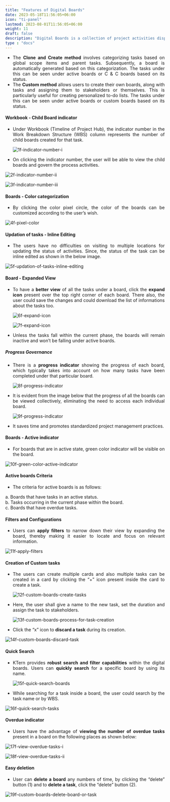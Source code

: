 ```yaml
---
title: "Features of Digital Boards"
date: 2023-05-18T11:56:05+06:00
icon: "ti-panel"
lastmod: 2023-08-01T11:56:05+06:00
weight: 11
draft: false
description: "Digital Boards is a collection of project activities displayed in the form of cards, which helps to comment and update activities more easily"
type : "docs"
---
```

<div style='text-align: justify;'>

<ul>
<li>
The <b>Clone and Create method</b> involves categorizing tasks based on global scope items and parent tasks. Subsequently, a board is automatically generated based on this categorization. The tasks under this can be seen under active boards or C & C boards based on its status.
</li>

<li>
The <b>Custom method</b> allows users to create their own boards, along with tasks and assigning them to stakeholders or themselves. This is particularly useful for creating personalized to-do lists. The tasks under this can be seen under active boards or custom boards based on its status.
</li>
</ul>

#### Workbook - Child Board indicator

<ul>
<li>
Under Workbook (Timeline of Project Hub), the indicator number in the Work Breakdown Structure (WBS) column represents the number of child boards created for that task. 
</li>

![1f-indicator-number-i](https://storage.googleapis.com/ktern-public-files/product-documentation/Boards/1f-indicator-number-i.png)

<li>
On clicking the indicator number, the user will be able to view the child boards and govern the process activities.
</li>
</ul>

![2f-indicator-number-ii](https://storage.googleapis.com/ktern-public-files/product-documentation/Boards/2f-indicator-number-ii.png)

![3f-indicator-number-iii](https://storage.googleapis.com/ktern-public-files/product-documentation/Boards/3f-indicator-number-iii.png)

#### Boards - Color categorization

<ul>
<li>
By clicking the color pixel circle, the color of the boards can be customized according to the user’s wish.
</li>
</ul>

![4f-pixel-color](https://storage.googleapis.com/ktern-public-files/product-documentation/Boards/4f-pixel-color.png)

#### Updation of tasks - Inline Editing

<ul>
<li>
The users have no difficulties on visiting to multiple locations for updating the status of activities. Since, the status of the task can be inline edited as shown in the below image.
</li>
</ul>

![5f-updation-of-tasks-inline-editing](https://storage.googleapis.com/ktern-public-files/product-documentation/Boards/5f-updation-of-tasks-inline-editing.png)

#### Board - Expanded View

<ul>
<li>
To have a <b>better view</b> of all the tasks under a board, click the <b>expand icon</b> present over the top right corner of each board. There also, the user could save the changes and could download the list of informations about the tasks too. 
</li>

![6f-expand-icon](https://storage.googleapis.com/ktern-public-files/product-documentation/Boards/6f-expand-icon.png)

![7f-expand-icon](https://storage.googleapis.com/ktern-public-files/product-documentation/Boards/7f-expand-icon.png)

<li>
Unless the tasks fall within the current phase, the boards will remain inactive and won’t be falling under active boards. 
</li>
</ul>

##### Progress Governance

<ul>
<li>
There is a <b>progress indicator</b> showing the progress of each board, which typically takes into account on how many tasks have been completed under that particular board.
</li>

![8f-progress-indicator](https://storage.googleapis.com/ktern-public-files/product-documentation/Boards/8f-progress-indicator.png)

<li>
It is evident from the image below that the progress of all the boards can be viewed collectively, eliminating the need to access each individual board.
</li>

![9f-progress-indicator](https://storage.googleapis.com/ktern-public-files/product-documentation/Boards/9f-progress-indicator.png)

<li>
It saves time and promotes standardized project management practices.
</li>
</ul>

#### Boards - Active indicator

<ul>
<li>
For boards that are in active state, green color indicator will be visible on the board.
</li> 
</ul>

![10f-green-color-active-indicator](https://storage.googleapis.com/ktern-public-files/product-documentation/Boards/10f-green-color-active-indicator.png)

#### Active boards Criteria

<ul>
<li>
The criteria for active boards is as follows:
</li> 
</ul>

a. Boards that have tasks in an active status.<br>
b. Tasks occurring in the current phase within the board.<br>
c. Boards that have overdue tasks.<br>

#### Filters and Configurations

<ul>
<li>
Users can <b>apply filters</b> to narrow down their view by expanding the board, thereby making it easier to locate and focus on relevant information.
</li>
</ul>

![11f-apply-filters](https://storage.googleapis.com/ktern-public-files/product-documentation/Boards/11f-apply-filters.png)

#### Creation of Custom tasks

<ul>
<li>
The users can create multiple cards and also multiple tasks can be created in a card by clicking the “+” icon present inside the card to create a task.
</li>

![12f-custom-boards-create-tasks](https://storage.googleapis.com/ktern-public-files/product-documentation/Boards/12f-custom-boards-create-tasks.png)

<li>
Here, the user shall give a name to the new task, set the duration and assign the task to stakeholders. 
</li>

![13f-custom-boards-process-for-task-creation](https://storage.googleapis.com/ktern-public-files/product-documentation/Boards/13f-custom-boards-process-for-task-creation.png)

<li>
Click the “x” icon to <b>discard a task</b> during its creation.
</li>
</ul>

![14f-custom-boards-discard-task](https://storage.googleapis.com/ktern-public-files/product-documentation/Boards/15f-custom-boards-discard-task.png)

#### Quick Search 

<ul>
<li>
KTern provides <b>robust search and filter capabilities</b> within the digital boards. Users can <b>quickly search</b> for a specific board by using its name.
</li>

![15f-quick-search-boards](https://storage.googleapis.com/ktern-public-files/product-documentation/Boards/15f-quick-search-boards.png)

<li>
While searching for a task inside a board, the user could search by the task name or by WBS.
</li>
</ul>

![16f-quick-search-tasks](https://storage.googleapis.com/ktern-public-files/product-documentation/Boards/16f-quick-search-tasks.png)

#### Overdue indicator 

<ul>
<li>
Users have the advantage of <b>viewing the number of overdue tasks</b> present in a board on the following places as shown below: 
</li>
</ul>

![17f-view-overdue-tasks-i](https://storage.googleapis.com/ktern-public-files/product-documentation/Boards/17f-view-overdue-tasks-i.png)

![18f-view-overdue-tasks-ii](https://storage.googleapis.com/ktern-public-files/product-documentation/Boards/18f-view-overdue-tasks-ii.png)

#### Easy deletion

<ul>
<li>
User can <b>delete a board</b> any numbers of time, by clicking the “delete” button (1) and to <b>delete a task</b>, click the “delete” button (2).
</li>
</ul>

![19f-custom-boards-delete-board-or-task](https://storage.googleapis.com/ktern-public-files/product-documentation/Boards/19f-custom-boards-delete-board-or-task.png)

</div>